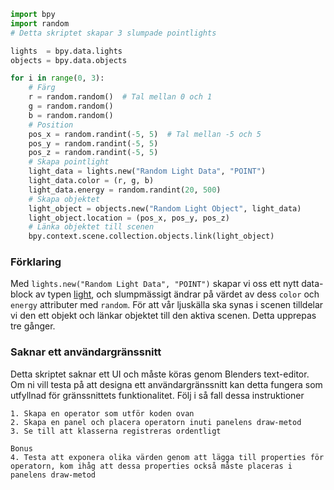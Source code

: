 ```python
import bpy
import random
# Detta skriptet skapar 3 slumpade pointlights

lights  = bpy.data.lights
objects = bpy.data.objects

for i in range(0, 3):
    # Färg
    r = random.random()  # Tal mellan 0 och 1
    g = random.random()
    b = random.random()
    # Position
    pos_x = random.randint(-5, 5)  # Tal mellan -5 och 5
    pos_y = random.randint(-5, 5)
    pos_z = random.randint(-5, 5)
    # Skapa pointlight
    light_data = lights.new("Random Light Data", "POINT")
    light_data.color = (r, g, b)
    light_data.energy = random.randint(20, 500)
    # Skapa objektet
    light_object = objects.new("Random Light Object", light_data)
    light_object.location = (pos_x, pos_y, pos_z)
    # Länka objektet till scenen
    bpy.context.scene.collection.objects.link(light_object)
```
### Förklaring
Med `lights.new("Random Light Data", "POINT")` skapar vi oss ett nytt data-block av typen [light](https://docs.blender.org/api/current/bpy.types.Light.html#bpy.types.Light), och slumpmässigt ändrar på värdet av dess `color` och `energy` attributer med `random`.
För att vår ljuskälla ska synas i scenen tilldelar vi den ett objekt och länkar objektet till den aktiva scenen. Detta upprepas tre gånger.
### Saknar ett användargränssnitt
Detta skriptet saknar ett UI och måste köras genom Blenders text-editor.
Om ni vill testa på att designa ett användargränssnitt kan detta fungera som utfyllnad för gränssnittets funktionalitet. Följ i så fall dessa instruktioner
```
1. Skapa en operator som utför koden ovan
2. Skapa en panel och placera operatorn inuti panelens draw-metod
3. Se till att klasserna registreras ordentligt

Bonus
4. Testa att exponera olika värden genom att lägga till properties för operatorn, kom ihåg att dessa properties också måste placeras i panelens draw-metod
```